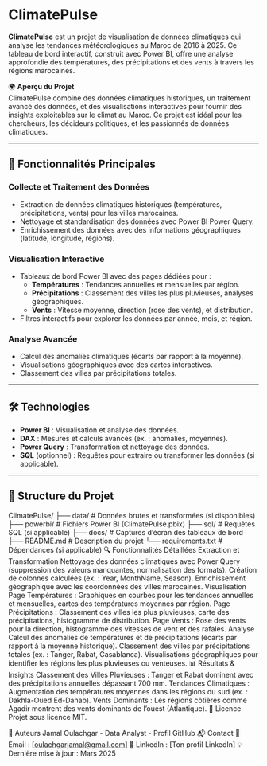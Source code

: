 # ClimatePulse
**ClimatePulse** est un projet de visualisation de données climatiques qui analyse les tendances météorologiques au Maroc de 2016 à 2025. Ce tableau de bord interactif, construit avec Power BI, offre une analyse approfondie des températures, des précipitations et des vents à travers les régions marocaines.

🌍 **Aperçu du Projet**  
ClimatePulse combine des données climatiques historiques, un traitement avancé des données, et des visualisations interactives pour fournir des insights exploitables sur le climat au Maroc. Ce projet est idéal pour les chercheurs, les décideurs politiques, et les passionnés de données climatiques.

---

## 🚀 Fonctionnalités Principales

### Collecte et Traitement des Données
- Extraction de données climatiques historiques (températures, précipitations, vents) pour les villes marocaines.
- Nettoyage et standardisation des données avec Power BI Power Query.
- Enrichissement des données avec des informations géographiques (latitude, longitude, régions).

### Visualisation Interactive
- Tableaux de bord Power BI avec des pages dédiées pour :
  - **Températures** : Tendances annuelles et mensuelles par région.
  - **Précipitations** : Classement des villes les plus pluvieuses, analyses géographiques.
  - **Vents** : Vitesse moyenne, direction (rose des vents), et distribution.
- Filtres interactifs pour explorer les données par année, mois, et région.

### Analyse Avancée
- Calcul des anomalies climatiques (écarts par rapport à la moyenne).
- Visualisations géographiques avec des cartes interactives.
- Classement des villes par précipitations totales.

---

## 🛠 Technologies
- **Power BI** : Visualisation et analyse des données.
- **DAX** : Mesures et calculs avancés (ex. : anomalies, moyennes).
- **Power Query** : Transformation et nettoyage des données.
- **SQL** (optionnel) : Requêtes pour extraire ou transformer les données (si applicable).

---

## 📂 Structure du Projet
ClimatePulse/
├── data/                   # Données brutes et transformées (si disponibles)
├── powerbi/                # Fichiers Power BI (ClimatePulse.pbix)
├── sql/                    # Requêtes SQL (si applicable)
├── docs/                   # Captures d’écran des tableaux de bord
├── README.md               # Description du projet
└── requirements.txt        # Dépendances (si applicable)
🔍 Fonctionnalités Détaillées
Extraction et Transformation
Nettoyage des données climatiques avec Power Query (suppression des valeurs manquantes, normalisation des formats).
Création de colonnes calculées (ex. : Year, MonthName, Season).
Enrichissement géographique avec les coordonnées des villes marocaines.
Visualisation
Page Températures : Graphiques en courbes pour les tendances annuelles et mensuelles, cartes des températures moyennes par région.
Page Précipitations : Classement des villes les plus pluvieuses, carte des précipitations, histogramme de distribution.
Page Vents : Rose des vents pour la direction, histogramme des vitesses de vent et des rafales.
Analyse
Calcul des anomalies de températures et de précipitations (écarts par rapport à la moyenne historique).
Classement des villes par précipitations totales (ex. : Tanger, Rabat, Casablanca).
Visualisations géographiques pour identifier les régions les plus pluvieuses ou venteuses.
📊 Résultats & Insights
Classement des Villes Pluvieuses : Tanger et Rabat dominent avec des précipitations annuelles dépassant 700 mm.
Tendances Climatiques : Augmentation des températures moyennes dans les régions du sud (ex. : Dakhla-Oued Ed-Dahab).
Vents Dominants : Les régions côtières comme Agadir montrent des vents dominants de l’ouest (Atlantique).
📄 Licence
Projet sous licence MIT.

👥 Auteurs
Jamal Oulachgar - Data Analyst - Profil GitHub
📬 Contact
📧 Email : [oulachgarjamal@gmail.com]
🔗 LinkedIn : [Ton profil LinkedIn]
💡 Dernière mise à jour : Mars 2025